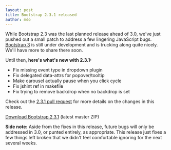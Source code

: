 ```yaml
---
layout: post
title: Bootstrap 2.3.1 released
author: mdo
---
```


While Bootstrap 2.3 was the last planned release ahead of 3.0, we've just pushed out a small patch to address a few lingering JavaScript bugs. [Bootstrap 3](https://github.com/twbs/bootstrap/pull/6342) is still under development and is trucking along quite nicely. We'll have more to share there soon.

Until then, **here's what's new with 2.3.1:**

- Fix missing event type in dropdown plugin
- Fix delegated data-attrs for popover/tooltip
- Make carousel actually pause when you click cycle
- Fix jshint ref in makefile
- Fix trying to remove backdrop when no backdrop is set

Check out the [2.3.1 pull request](https://github.com/twbs/bootstrap/pull/7111) for more details on the changes in this release.

<a class="btn-link" href="https://github.com/twbs/bootstrap/archive/v2.3.1.zip">Download Bootstrap 2.3.1</a> <span class="muted">(latest master ZIP)</span>

**Side note:** Aside from the fixes in this release, future bugs will only be addressed in 3.0, or punted entirely, as appropriate. This release just fixes a few things left broken that we didn't feel comfortable ignoring for the next several weeks.
